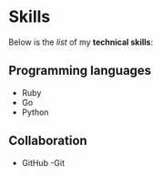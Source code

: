 # Skills

Below is the _list_ of my **technical skills**:

## Programming languages
- Ruby
- Go
- Python

## Collaboration
- GitHub
-Git
